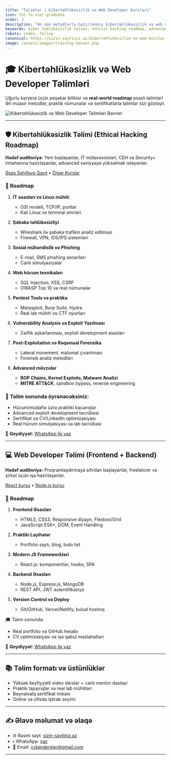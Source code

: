 ```yaml
---
title: "Təlimlər | Kibertəhlükəsizlik və Web Developer Kursları"
icon: fas fa-user-graduate
order: 3
description: "Ən son metodlarla hazırlanmış kibertəhlükəsizlik və web developer təlimləri. Real-world praktika, advanced hacking roadmap və modern web proqramlaşdırma. Tələbələr üçün SEO dostu kurslar."
keywords: kiber təhlükəsizlik təlimi, ethical hacking roadmap, advanced hacking kursu, web developer təlimi, frontend backend roadmap, CEH hazırlıq, OSCP, penetration testing, OWASP, real hacking, web proqramlaşdırma kursu, React, Node.js, MongoDB, online təlimlər, tələbə üçün təlim
robots: index, follow
canonical: https://sizin-saytiniz.az/kibertehlukesizlik-ve-web-kurslar
image: /assets/images/training-banner.png
---
```


<script type="application/ld+json">
{
  "@context": "https://schema.org",
  "@type": "Course",
  "name": "Kibertəhlükəsizlik və Web Developer Təlimləri",
  "description": "Ən son metodlarla hazırlanmış kibertəhlükəsizlik və web developer təlimləri. Real-world praktika, advance hacking roadmap və modern web proqramlaşdırma. Tələbələr üçün SEO dostu kurslar.",
  "provider": {
    "@type": "Organization",
    "name": "CyberShieldy",
    "sameAs": "https://sizin-saytiniz.az"
  }
}
</script>

# 🎓 Kibertəhlükəsizlik və Web Developer Təlimləri

Uğurlu karyera üçün peşəkar biliklər və **real-world roadmap** əsaslı təlimlər!  
Ən müasir metodlar, praktik nümunələr və sertifikatlarla təlimlər sizi gözləyir.

![Kibertəhlükəsizlik və Web Developer Təlimləri Banner](/assets/images/training-banner.png "Kibertəhlükəsizlik və Web Developer Təlimləri")

---

## 🛡️ Kibertəhlükəsizlik Təlimi (Ethical Hacking Roadmap)

**Hədəf auditoriya:** Yeni başlayanlar, İT mütəxəssisləri, CEH və Security+ imtahanına hazırlaşanlar, advanced səviyyəyə yüksəlmək istəyənlər.  

[Əsas Səhifəyə Qayıt](https://sizin-saytiniz.az) • [Digər Kurslar](https://sizin-saytiniz.az/kurslar)

### 🚀 Roadmap

1. **İT əsasları və Linux mühiti**
   - OSI modeli, TCP/IP, portlar
   - Kali Linux və terminal əmrləri

2. **Şəbəkə təhlükəsizliyi**
   - Wireshark ilə şəbəkə trafikin analiz edilməsi
   - Firewall, VPN, IDS/IPS sistemləri

3. **Sosial mühəndislik və Phishing**
   - E-mail, SMS phishing senariləri
   - Canlı simulyasiyalar

4. **Web hücum texnikaları**
   - SQL Injection, XSS, CSRF
   - OWASP Top 10 və real nümunələr

5. **Pentest Tools və praktika**
   - Metasploit, Burp Suite, Hydra
   - Real lab mühiti və CTF oyunları

6. **Vulnerability Analysis və Exploit Yazılması**
   - Zəiflik aşkarlanması, exploit development əsasları

7. **Post-Exploitation və Rəqəmsal Forensika**
   - Lateral movement, məlumat çıxarılması
   - Forensik analiz metodları

8. **Advanced mövzular**
   - **ROP Chains, Kernel Exploits, Malware Analizi**
   - **MITRE ATT&CK**, sandbox bypass, reverse engineering

### 🎯 Təlim sonunda öyrənəcəksiniz:
- Hücum/müdafiə üzrə praktiki bacarıqlar  
- Advanced exploit development təcrübəsi  
- Sertifikat və CV/LinkedIn optimizasiyası  
- Real hücum simulyasiyası və lab təcrübəsi

📲 **Qeydiyyat:** [WhatsApp ilə yaz](https://wa.me/994555182523?text=Kiber+T%C9%99hl%C3%BCk%C9%99sizlik+t%C9%99limin%C9%99+qo%C5%9Fulmaq+ist%C9%99yir%C9%99m)

---

## 💻 Web Developer Təlimi (Frontend + Backend)

**Hədəf auditoriya:** Proqramlaşdırmaya sıfırdan başlayanlar, freelancer və şirkət üçün işə hazırlaşanlar.  

[React kursu](https://sizin-saytiniz.az/react-kursu) • [Node.js kursu](https://sizin-saytiniz.az/nodejs-kursu)

### 🚀 Roadmap

1. **Frontend Əsasları**
   - HTML5, CSS3, Responsive dizayn, Flexbox/Grid
   - JavaScript ES6+, DOM, Event Handling

2. **Praktiki Layihələr**
   - Portfolio saytı, blog, todo list

3. **Modern JS Frameworkləri**
   - React.js: komponentlər, hooks, SPA

4. **Backend Əsasları**
   - Node.js, Express.js, MongoDB
   - REST API, JWT autentifikasiya

5. **Version Control və Deploy**
   - Git/GitHub, Vercel/Netlify, bulud hostinq

🎓 Təlim sonunda:
- Real portfolio və GitHub hesabı  
- CV optimizasiyası və işə qəbul məsləhətləri

📲 **Qeydiyyat:** [WhatsApp ilə yaz](https://wa.me/994555182523?text=Web+Developer+t%C9%99limin%C9%99+qo%C5%9Fulmaq+ist%C9%99yir%C9%99m)

---

## 📚 Təlim formatı və üstünlüklər

- Yüksək keyfiyyətli video dərslər + canlı mentor dəstəyi  
- Praktik tapşırıqlar və real lab mühitləri  
- Beynəlxalq sertifikat imkanı  
- Online və ofisdə iştirak seçimi

---

## ✍️ Əlavə məlumat və əlaqə

- 🌐 Rəsmi sayt: [sizin-saytiniz.az](https://sizin-saytiniz.az)  
- 📞 WhatsApp: [yaz](https://wa.me/994555182523)  
- 📧 Email: [cyberdersler@gmail.com](mailto:cyberdersler@gmail.com)  

---

<script type="application/ld+json">
{
  "@context": "https://schema.org",
  "@type": "FAQPage",
  "mainEntity": [
    {
      "@type": "Question",
      "name": "Kibertəhlükəsizlik təlimi kimlər üçündür?",
      "acceptedAnswer": {
        "@type": "Answer",
        "text": "Yeni başlayanlar, IT mütəxəssisləri, CEH və Security+ imtahanına hazırlaşanlar, advanced səviyyəyə yüksəlmək istəyənlər."
      }
    },
    {
      "@type": "Question",
      "name": "Web developer təlimi kimlər üçün uyğundur?",
      "acceptedAnswer": {
        "@type": "Answer",
        "text": "Proqramlaşdırmaya sıfırdan başlayanlar, freelancer və şirkət üçün işə hazırlaşanlar, modern web tətbiqləri qurmaq istəyənlər."
      }
    },
    {
      "@type": "Question",
      "name": "Təlim sonunda nələr əldə ediləcək?",
      "acceptedAnswer": {
        "@type": "Answer",
        "text": "Praktik biliklər, sertifikat, CV və LinkedIn optimizasiyası, real hücum və layihə simulyasiyaları."
      }
    }
  ]
}
</script>
